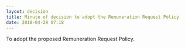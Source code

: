 ```yaml
---
layout: decision
title: Minute of decision to adopt the Remuneration Request Policy
date: 2018-04-28 07:18
---
```


To adopt the proposed Remuneration Request Policy.

